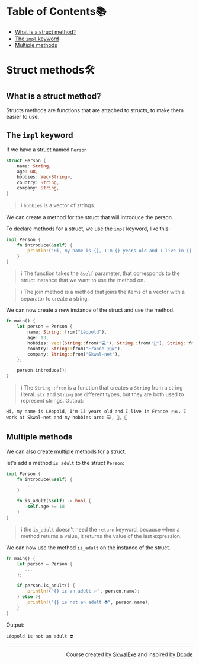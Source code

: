 # Table of Contents📚
- [What is a struct method❔](#what-is-a-struct-method)
- [The `impl` keyword](#the-impl-keyword)
- [Multiple methods](#multiple-methods)

# Struct methods🛠️
## What is a struct method❔
Structs methods are functions that are attached to structs, to make them easier to use.
## The `impl` keyword
If we have a struct named `Person`
```rust
struct Person {
    name: String,
    age: u8,
    hobbies: Vec<String>,
    country: String,
    company: String,
}
```
> ℹ️ `hobbies` is a vector of strings.

We can create a method for the struct that will introduce the person.

To declare methods for a struct, we use the `impl` keyword, like this:
```rust
impl Person {
    fn introduce(&self) {
        println!("Hi, my name is {}, I'm {} years old and I live in {}. I work at {} and my hobbies are: {}", self.name, self.age, self.country, self.company , self.hobbies.join(", "));
    }
}
```
> ℹ️ The function takes the `&self` parameter, that corresponds to the struct instance that we want to use the method on.

> ℹ️ The join method is a method that joins the items of a vector with a separator to create a string.

We can now create a new instance of the struct and use the method.
```rust
fn main() {
    let person = Person {
        name: String::from("Léopold"),
        age: 13,
        hobbies: vec![String::from("💻"), String::from("🛌"), String::from("🍔")],
        country: String::from("France 🇫🇷"),
        company: String::from("Skwal-net"),
    };

    person.introduce();
}
```
> ℹ️ The `String::from` is a function that creates a `String` from a string literal. `str` and `String` are different types, but they are both used to represent strings.
Output:
```
Hi, my name is Léopold, I'm 13 years old and I live in France 🇫🇷. I work at Skwal-net and my hobbies are: 💻, 🛌, 🍔
```

## Multiple methods
We can also create multiple methods for a struct.

let's add a method `is_adult` to the struct `Person`:
```rust
impl Person {
    fn introduce(&self) {
        ...
    }

    fn is_adult(&self) -> bool {
        self.age >= 18
    }
}
```
> ℹ️ the `is_adult` doesn't need the `return` keyword, because when a method returns a value, it returns the value of the last expression.

We can now use the method `is_adult` on the instance of the struct.
```rust
fn main() {
    let person = Person {
       ...
    };

    if person.is_adult() {
        println!("{} is an adult ✅", person.name);
    } else ❔{
        println!("{} is not an adult ⛔", person.name);
    }
}
```
Output:
```
Léopold is not an adult ⛔
```

<!--
---

<p align="right"><a href="https://github.com/SkwalExe/learn-rust/tree/main/course/impl-keyword">Next Section ⏭️</a></p>
-->

---

<p align="right">Course created by <a href="https://github.com/SkwalExe/" target="_blank">SkwalExe</a> and inspired by <a href="https://www.youtube.com/watch?v=vOMJlQ5B-M0&list=PLVvjrrRCBy2JSHf9tGxGKJ-bYAN_uDCUL" target="_blank">Dcode</a></p>